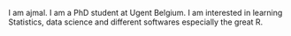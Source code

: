 I am ajmal. I am a PhD student at Ugent Belgium. I am interested in learning Statistics, data science and different softwares especially the great R.
